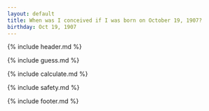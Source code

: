 ```yaml
---
layout: default
title: When was I conceived if I was born on October 19, 1907?
birthday: Oct 19, 1907
---
```


{% include header.md %}

{% include guess.md %}

{% include calculate.md %}

{% include safety.md %}

{% include footer.md %}



